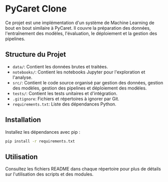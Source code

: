 # PyCaret Clone

Ce projet est une implémentation d'un système de Machine Learning de bout en bout similaire à PyCaret. Il couvre la préparation des données, l'entraînement des modèles, l'évaluation, le déploiement et la gestion des pipelines.

## Structure du Projet

- `data/`: Contient les données brutes et traitées.
- `notebooks/`: Contient les notebooks Jupyter pour l'exploration et l'analyse.
- `src/`: Contient le code source organisé par gestion des données, gestion des modèles, gestion des pipelines et déploiement des modèles.
- `tests/`: Contient les tests unitaires et d'intégration.
- `.gitignore`: Fichiers et répertoires à ignorer par Git.
- `requirements.txt`: Liste des dépendances Python.

## Installation

Installez les dépendances avec pip :

```bash
pip install -r requirements.txt
```

## Utilisation

Consultez les fichiers README dans chaque répertoire pour plus de détails sur l'utilisation des scripts et des modules.
